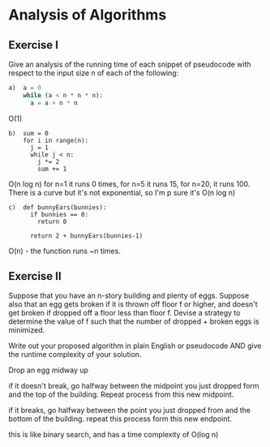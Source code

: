 # Analysis of Algorithms

## Exercise I

Give an analysis of the running time of each snippet of
pseudocode with respect to the input size n of each of the following:

```python
a)  a = 0
    while (a < n * n * n):
      a = a + n * n
```
O(1)


```
b)  sum = 0
    for i in range(n):
      j = 1
      while j < n:
        j *= 2
        sum += 1
```
O(n log n) 
for n=1 it runs 0 times, for n=5 it runs 15, for n=20, it runs 100. There is a curve but it's not exponential, so I'm p sure it's O(n log n)

```
c)  def bunnyEars(bunnies):
      if bunnies == 0:
        return 0

      return 2 + bunnyEars(bunnies-1)
```
O(n) - the function runs ~n times.

## Exercise II

Suppose that you have an n-story building and plenty of eggs. Suppose also that an egg gets broken if it is thrown off floor f or higher, and doesn't get broken if dropped off a floor less than floor f. Devise a strategy to determine the value of f such that the number of dropped + broken eggs is minimized.

Write out your proposed algorithm in plain English or pseudocode AND give the runtime complexity of your solution.

Drop an egg midway up

if it doesn't break, go halfway between the midpoint you just dropped form and the top of the building. Repeat process from this new midpoint.

if it breaks, go halfway between the point you just dropped from and the bottom of the building. repeat this process form this new endpoint.

this is like binary search, and has a time complexity of O(log n)